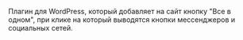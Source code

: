 Плагин для WordPress, который добавляет на сайт кнопку "Все в одном", при клике на который выводятся кнопки мессенджеров и социальных сетей.
